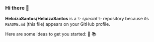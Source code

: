 ### Hi there 👋


**HeloizaSantos/HeloizaSantos** is a ✨ _special_ ✨ repository because its `README.md` (this file) appears on your GitHub profile.

Here are some ideas to get you started:
:metal:
:books:

